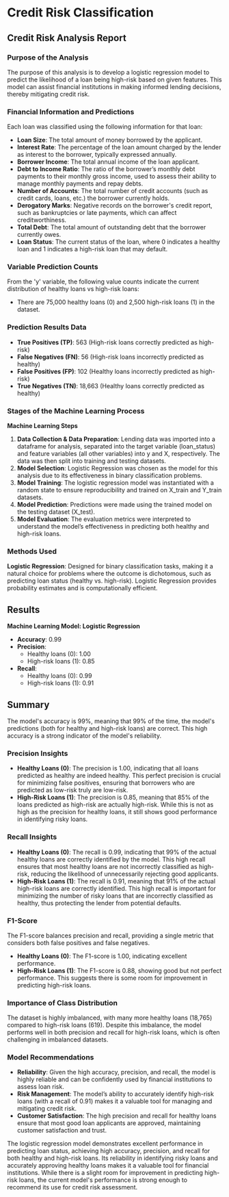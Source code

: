 # Credit Risk Classification

## Credit Risk Analysis Report

### Purpose of the Analysis
The purpose of this analysis is to develop a logistic regression model to predict the likelihood of a loan being high-risk based on given features. This model can assist financial institutions in making informed lending decisions, thereby mitigating credit risk.

### Financial Information and Predictions
Each loan was classified using the following information for that loan:

- **Loan Size**: The total amount of money borrowed by the applicant.
- **Interest Rate**: The percentage of the loan amount charged by the lender as interest to the borrower, typically expressed annually.
- **Borrower Income**: The total annual income of the loan applicant.
- **Debt to Income Ratio**: The ratio of the borrower’s monthly debt payments to their monthly gross income, used to assess their ability to manage monthly payments and repay debts.
- **Number of Accounts**: The total number of credit accounts (such as credit cards, loans, etc.) the borrower currently holds.
- **Derogatory Marks**: Negative records on the borrower's credit report, such as bankruptcies or late payments, which can affect creditworthiness.
- **Total Debt**: The total amount of outstanding debt that the borrower currently owes.
- **Loan Status**: The current status of the loan, where 0 indicates a healthy loan and 1 indicates a high-risk loan that may default.

### Variable Prediction Counts
From the 'y' variable, the following value counts indicate the current distribution of healthy loans vs high-risk loans:
- There are 75,000 healthy loans (0) and 2,500 high-risk loans (1) in the dataset.

### Prediction Results Data
- **True Positives (TP)**: 563 (High-risk loans correctly predicted as high-risk)
- **False Negatives (FN)**: 56 (High-risk loans incorrectly predicted as healthy)
- **False Positives (FP)**: 102 (Healthy loans incorrectly predicted as high-risk)
- **True Negatives (TN)**: 18,663 (Healthy loans correctly predicted as healthy)

### Stages of the Machine Learning Process
**Machine Learning Steps**
1. **Data Collection & Data Preparation**: Lending data was imported into a dataframe for analysis, separated into the target variable (loan_status) and feature variables (all other variables) into y and X, respectively. The data was then split into training and testing datasets.
2. **Model Selection**: Logistic Regression was chosen as the model for this analysis due to its effectiveness in binary classification problems.
3. **Model Training**: The logistic regression model was instantiated with a random state to ensure reproducibility and trained on X_train and Y_train datasets.
4. **Model Prediction**: Predictions were made using the trained model on the testing dataset (X_test).
5. **Model Evaluation**: The evaluation metrics were interpreted to understand the model’s effectiveness in predicting both healthy and high-risk loans.

### Methods Used
**Logistic Regression**: Designed for binary classification tasks, making it a natural choice for problems where the outcome is dichotomous, such as predicting loan status (healthy vs. high-risk). Logistic Regression provides probability estimates and is computationally efficient.

## Results

**Machine Learning Model: Logistic Regression**

- **Accuracy**: 0.99
- **Precision**:
  - Healthy loans (0): 1.00
  - High-risk loans (1): 0.85
- **Recall**:
  - Healthy loans (0): 0.99
  - High-risk loans (1): 0.91

## Summary

The model's accuracy is 99%, meaning that 99% of the time, the model's predictions (both for healthy and high-risk loans) are correct. This high accuracy is a strong indicator of the model's reliability.

### Precision Insights
- **Healthy Loans (0)**: The precision is 1.00, indicating that all loans predicted as healthy are indeed healthy. This perfect precision is crucial for minimizing false positives, ensuring that borrowers who are predicted as low-risk truly are low-risk.
- **High-Risk Loans (1)**: The precision is 0.85, meaning that 85% of the loans predicted as high-risk are actually high-risk. While this is not as high as the precision for healthy loans, it still shows good performance in identifying risky loans.

### Recall Insights
- **Healthy Loans (0)**: The recall is 0.99, indicating that 99% of the actual healthy loans are correctly identified by the model. This high recall ensures that most healthy loans are not incorrectly classified as high-risk, reducing the likelihood of unnecessarily rejecting good applicants.
- **High-Risk Loans (1)**: The recall is 0.91, meaning that 91% of the actual high-risk loans are correctly identified. This high recall is important for minimizing the number of risky loans that are incorrectly classified as healthy, thus protecting the lender from potential defaults.

### F1-Score
The F1-score balances precision and recall, providing a single metric that considers both false positives and false negatives.
- **Healthy Loans (0)**: The F1-score is 1.00, indicating excellent performance.
- **High-Risk Loans (1)**: The F1-score is 0.88, showing good but not perfect performance. This suggests there is some room for improvement in predicting high-risk loans.

### Importance of Class Distribution
The dataset is highly imbalanced, with many more healthy loans (18,765) compared to high-risk loans (619). Despite this imbalance, the model performs well in both precision and recall for high-risk loans, which is often challenging in imbalanced datasets.

### Model Recommendations
- **Reliability**: Given the high accuracy, precision, and recall, the model is highly reliable and can be confidently used by financial institutions to assess loan risk.
- **Risk Management**: The model’s ability to accurately identify high-risk loans (with a recall of 0.91) makes it a valuable tool for managing and mitigating credit risk.
- **Customer Satisfaction**: The high precision and recall for healthy loans ensure that most good loan applicants are approved, maintaining customer satisfaction and trust.

The logistic regression model demonstrates excellent performance in predicting loan status, achieving high accuracy, precision, and recall for both healthy and high-risk loans. Its reliability in identifying risky loans and accurately approving healthy loans makes it a valuable tool for financial institutions. While there is a slight room for improvement in predicting high-risk loans, the current model's performance is strong enough to recommend its use for credit risk assessment.
